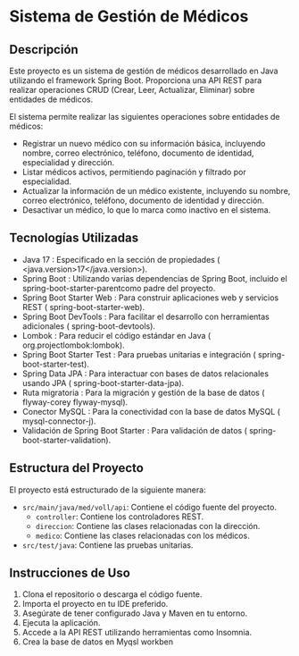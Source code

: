 # Sistema de Gestión de Médicos

## Descripción
Este proyecto es un sistema de gestión de médicos desarrollado en Java utilizando el framework Spring Boot. 
Proporciona una API REST para realizar operaciones CRUD (Crear, Leer, Actualizar, Eliminar) sobre entidades de médicos.

El sistema permite realizar las siguientes operaciones sobre entidades de médicos:

- Registrar un nuevo médico con su información básica, incluyendo nombre, correo electrónico, teléfono, documento de identidad, especialidad y dirección.
- Listar médicos activos, permitiendo paginación y filtrado por especialidad.
- Actualizar la información de un médico existente, incluyendo su nombre, correo electrónico, teléfono, documento de identidad y dirección.
- Desactivar un médico, lo que lo marca como inactivo en el sistema.

## Tecnologías Utilizadas

- Java 17 : Especificado en la sección de propiedades ( <java.version>17</java.version>).
- Spring Boot : Utilizando varias dependencias de Spring Boot, incluido el spring-boot-starter-parentcomo padre del proyecto.
- Spring Boot Starter Web : Para construir aplicaciones web y servicios REST ( spring-boot-starter-web).
- Spring Boot DevTools : Para facilitar el desarrollo con herramientas adicionales ( spring-boot-devtools).
- Lombok : Para reducir el código estándar en Java ( org.projectlombok:lombok).
- Spring Boot Starter Test : Para pruebas unitarias e integración ( spring-boot-starter-test).
- Spring Data JPA : Para interactuar con bases de datos relacionales usando JPA ( spring-boot-starter-data-jpa).
- Ruta migratoria : Para la migración y gestión de la base de datos ( flyway-corey flyway-mysql).
- Conector MySQL : Para la conectividad con la base de datos MySQL ( mysql-connector-j).
- Validación de Spring Boot Starter : Para validación de datos ( spring-boot-starter-validation).

## Estructura del Proyecto

El proyecto está estructurado de la siguiente manera:

- `src/main/java/med/voll/api`: Contiene el código fuente del proyecto.
  - `controller`: Contiene los controladores REST.
  - `direccion`: Contiene las clases relacionadas con la dirección.
  - `medico`: Contiene las clases relacionadas con los médicos.
- `src/test/java`: Contiene las pruebas unitarias.

## Instrucciones de Uso

1. Clona el repositorio o descarga el código fuente.
2. Importa el proyecto en tu IDE preferido.
3. Asegúrate de tener configurado Java y Maven en tu entorno.
4. Ejecuta la aplicación.
5. Accede a la API REST utilizando herramientas como Insomnia.
6. Crea la base de datos en Myqsl workben
